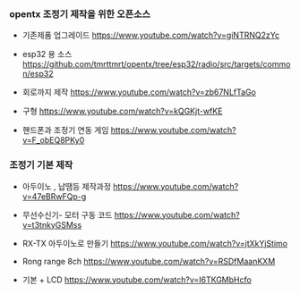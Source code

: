 
### opentx  조정기 제작을 위한 오픈소스

- 기존제품 업그레이드 https://www.youtube.com/watch?v=giNTRNQ2zYc

- esp32 용 소스 https://github.com/tmrttmrt/opentx/tree/esp32/radio/src/targets/common/esp32

- 회로까지 제작 https://www.youtube.com/watch?v=zb67NLfTaGo

- 구형 https://www.youtube.com/watch?v=kQGKjt-wfKE

-  핸드폰과 조정기 연동 게임 https://www.youtube.com/watch?v=F_obEQ8PKy0



### 조정기 기본 제작

- 아두이노 , 납땜등 제작과정 https://www.youtube.com/watch?v=47eBRwFQp-g

- 무선수신기- 모터 구동 코드 https://www.youtube.com/watch?v=t3tnkyGSMss

- RX-TX 아두이노로 만들기 https://www.youtube.com/watch?v=jtXkYjStimo

- Rong range 8ch https://www.youtube.com/watch?v=RSDfMaanKXM

- 기본 + LCD https://www.youtube.com/watch?v=I6TKGMbHcfo
